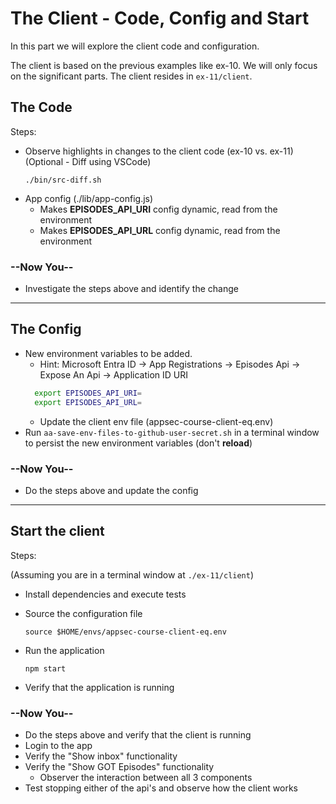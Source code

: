 # The Client - Code, Config and Start

In this part we will explore the client code and configuration.

The client is based on the previous examples like ex-10. We will only focus on the significant parts. The client resides in `ex-11/client`.

## The Code

Steps:

* Observe highlights in changes to the client code (ex-10 vs. ex-11)
  </br>(Optional - Diff using VSCode)
  ```shell
  ./bin/src-diff.sh
  ```
* App config (./lib/app-config.js)
  * Makes **EPISODES_API_URI** config dynamic, read from the environment
  * Makes **EPISODES_API_URL** config dynamic, read from the environment
 

### --Now You--

* Investigate the steps above and identify the change
  
---

## The Config

* New environment variables to be added.
  * Hint: Microsoft Entra ID -> App Registrations -> Episodes Api -> Expose An Api -> Application ID URI
  ```sh
    export EPISODES_API_URI=
    export EPISODES_API_URL=
  ```
  * Update the client env file (appsec-course-client-eq.env)
* Run `aa-save-env-files-to-github-user-secret.sh` in a terminal window to persist the new environment variables (don't __reload__)


### --Now You--

* Do the steps above and update the config

---

## Start the client

Steps:

(Assuming you are in a terminal window at `./ex-11/client`)

* Install dependencies and execute tests
* Source the configuration file

    ```shell
    source $HOME/envs/appsec-course-client-eq.env 
    ```

* Run the application

    ```shell
    npm start 
    ```

* Verify that the application is running
### --Now You--

* Do the steps above and verify that the client is running
* Login to the app
* Verify the "Show inbox" functionality
* Verify the "Show GOT Episodes" functionality
  * Observer the interaction between all 3 components
* Test stopping either of the api's and observe how the client works
  


